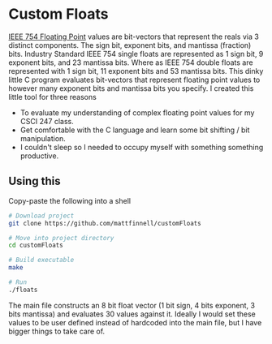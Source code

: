 # Custom Floats

[IEEE 754 Floating Point](http://steve.hollasch.net/cgindex/coding/ieeefloat.html) values are bit-vectors that represent the reals via 3 distinct components. The sign bit, exponent bits, and mantissa (fraction) bits. Industry Standard IEEE 754 single floats are represented as 1 sign bit, 9 exponent bits, and 23 mantissa bits. Where as IEEE 754 double floats are represented with 1 sign bit, 11 exponent bits and 53 mantissa bits. This dinky little C program evaluates bit-vectors that represent floating point values to however many exponent bits and mantissa bits you specify. I created this little tool for three reasons 

* To evaluate my understanding of complex floating point values for my CSCI 247 class.
* Get comfortable with the C language and learn some bit shifting / bit manipulation.
* I couldn't sleep so I needed to occupy myself with something something productive.

## Using this

Copy-paste the following into a shell

```sh
# Download project
git clone https://github.com/mattfinnell/customFloats 

# Move into project directory
cd customFloats

# Build executable 
make 

# Run
./floats
```

The main file constructs an 8 bit float vector (1 bit sign, 4 bits exponent, 3 bits mantissa) and evaluates 30 values against it. Ideally I would set these values to be user defined instead of hardcoded into the main file, but I have bigger things to take care of.

